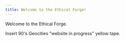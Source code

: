 ```yaml
---
title: Welcome to the Ethical Forge!
---
```


Welcome to the Ethical Forge.

Insert 90's Geocities "website in progress" yellow tape.

